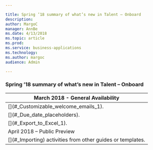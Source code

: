 ```yaml
---

title: Spring ’18 summary of what’s new in Talent – Onboard
description: 
author: MargoC
manager: AnnBe
ms.date: 4/13/2018
ms.topic: article
ms.prod: 
ms.service: business-applications
ms.technology: 
ms.author: margoc
audience: Admin

---
```

### Spring ’18 summary of what’s new in Talent – Onboard



| March 2018 - General Availability                                                                                                            |
|----------------------------------------------------------------------------------------------------------------------------------------------|
| [[](../customizable-welcome-emails.md "Customizable welcome emails")](#_Customizable_welcome_emails_1). |
| [[](../due-date-placeholders.md "Due date placeholders")](#_Due_date_placeholders).                       |
| [[](../export-to-excel.md "Export to Excel")](#_Export_to_Excel_1).                                     |
| April 2018 – Public Preview                                                                                                                  |
| [[](../customizable-welcome-emails.md "Import")](#_Importing) activities from other guides or templates.                    |
